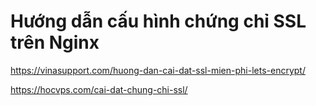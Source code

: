 # Hướng dẫn cấu hình chứng chỉ SSL trên Nginx

https://vinasupport.com/huong-dan-cai-dat-ssl-mien-phi-lets-encrypt/

https://hocvps.com/cai-dat-chung-chi-ssl/